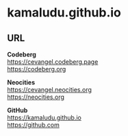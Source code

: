 # kamaludu.github.io

## URL  
**Codeberg**  
<https://cevangel.codeberg.page>  
<https://codeberg.org>  

**Neocities**  
<https://cevangel.neocities.org>  
<https://neocities.org>  

**GitHub**  
<https://kamaludu.github.io>  
<https://github.com>  

